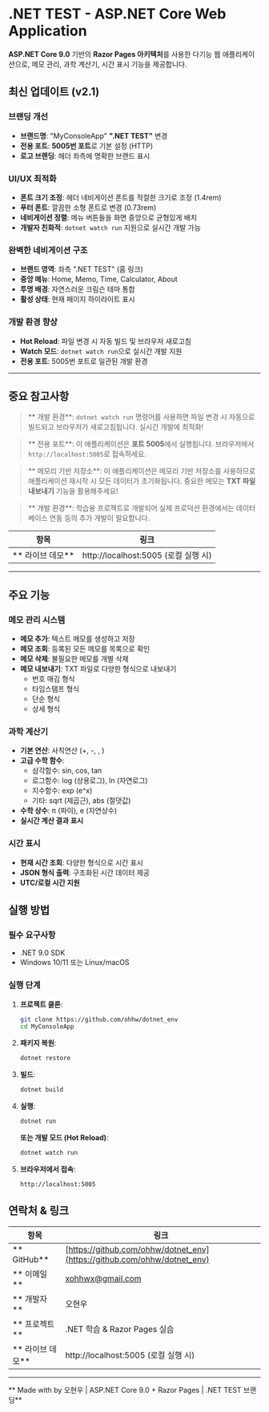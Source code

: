 ﻿# .NET TEST - ASP.NET Core Web Application

 **ASP.NET Core 9.0** 기반의 **Razor Pages 아키텍처**를 사용한 다기능 웹 애플리케이션으로, 메모 관리, 과학 계산기, 시간 표시 기능을 제공합니다.

##  최신 업데이트 (v2.1)

###  **브랜딩 개선**
- **브랜드명**: "MyConsoleApp"  **".NET TEST"** 변경
- **전용 포트**: **5005번 포트**로 기본 설정 (HTTP)
- **로고 브랜딩**: 헤더 좌측에 명확한 브랜드 표시

###  **UI/UX 최적화**
- **폰트 크기 조정**: 헤더 네비게이션 폰트를 적절한 크기로 조정 (1.4rem)
- **푸터 폰트**: 깔끔한 소형 폰트로 변경 (0.73rem)
- **네비게이션 정렬**: 메뉴 버튼들을 화면 중앙으로 균형있게 배치
- **개발자 친화적**: `dotnet watch run` 지원으로 실시간 개발 가능

###  **완벽한 네비게이션 구조**
- **브랜드 영역**: 좌측 ".NET TEST" (홈 링크)
- **중앙 메뉴**: Home, Memo, Time, Calculator, About
- **투명 배경**: 자연스러운 크림슨 테마 통합
- **활성 상태**: 현재 페이지 하이라이트 표시

###  **개발 환경 향상**
- **Hot Reload**: 파일 변경 시 자동 빌드 및 브라우저 새로고침
- **Watch 모드**: `dotnet watch run`으로 실시간 개발 지원
- **전용 포트**: 5005번 포트로 일관된 개발 환경

---

##  중요 참고사항

> ** 개발 환경**: `dotnet watch run` 명령어를 사용하면 파일 변경 시 자동으로 빌드되고 브라우저가 새로고침됩니다. 실시간 개발에 최적화!

> ** 전용 포트**: 이 애플리케이션은 **포트 5005**에서 실행됩니다. 브라우저에서 `http://localhost:5005`로 접속하세요.

> ** 메모리 기반 저장소**: 이 애플리케이션은 메모리 기반 저장소를 사용하므로 애플리케이션 재시작 시 모든 데이터가 초기화됩니다. 중요한 메모는 **TXT 파일 내보내기** 기능을 활용해주세요!

> ** 개발 환경**: 학습용 프로젝트로 개발되어 실제 프로덕션 환경에서는 데이터베이스 연동 등의 추가 개발이 필요합니다.

| 항목 | 링크 |
|------|------|
| ** 라이브 데모** | http://localhost:5005 (로컬 실행 시) |

---

##  주요 기능

###  메모 관리 시스템
- **메모 추가**: 텍스트 메모를 생성하고 저장
- **메모 조회**: 등록된 모든 메모를 목록으로 확인
- **메모 삭제**: 불필요한 메모를 개별 삭제
- **메모 내보내기**: TXT 파일로 다양한 형식으로 내보내기
  - 번호 매김 형식
  - 타임스탬프 형식
  - 단순 형식
  - 상세 형식

###  과학 계산기
- **기본 연산**: 사칙연산 (+, -, , )
- **고급 수학 함수**:
  - 삼각함수: sin, cos, tan
  - 로그함수: log (상용로그), ln (자연로그)
  - 지수함수: exp (e^x)
  - 기타: sqrt (제곱근), abs (절댓값)
- **수학 상수**: π (파이), e (자연상수)
- **실시간 계산 결과 표시**

###  시간 표시
- **현재 시간 조회**: 다양한 형식으로 시간 표시
- **JSON 형식 출력**: 구조화된 시간 데이터 제공
- **UTC/로컬 시간 지원**

##  실행 방법

### 필수 요구사항
- .NET 9.0 SDK
- Windows 10/11 또는 Linux/macOS

### 실행 단계
1. **프로젝트 클론**:
   ```bash
   git clone https://github.com/ohhw/dotnet_env
   cd MyConsoleApp
   ```

2. **패키지 복원**:
   ```bash
   dotnet restore
   ```

3. **빌드**:
   ```bash
   dotnet build
   ```

4. **실행**:
   ```bash
   dotnet run
   ```
   **또는 개발 모드 (Hot Reload)**:
   ```bash
   dotnet watch run
   ```

5. **브라우저에서 접속**:
   ```
   http://localhost:5005
   ```

##  연락처 & 링크

| 항목 | 링크 |
|------|------|
| ** GitHub** | [https://github.com/ohhw/dotnet_env](https://github.com/ohhw/dotnet_env) |
| ** 이메일** | xohhwx@gmail.com |
| ** 개발자** | 오현우 |
| ** 프로젝트** | .NET 학습 & Razor Pages 실습 |
| ** 라이브 데모** | http://localhost:5005 (로컬 실행 시) |

---

** Made with  by 오현우 | ASP.NET Core 9.0 + Razor Pages | .NET TEST 브랜딩**
